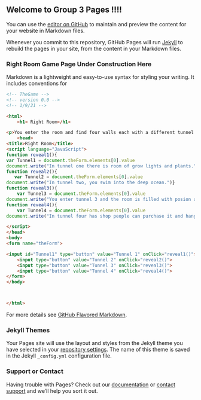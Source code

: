 ## Welcome to Group 3 Pages !!!!

You can use the [editor on GitHub](https://github.com/Alannao/the-game/edit/gh-pages/index.md) to maintain and preview the content for your website in Markdown files.

Whenever you commit to this repository, GitHub Pages will run [Jekyll](https://jekyllrb.com/) to rebuild the pages in your site, from the content in your Markdown files.

### Right Room Game Page Under Construction Here

Markdown is a lightweight and easy-to-use syntax for styling your writing. It includes conventions for

```markdown
<!-- TheGame -->
<!-- version 0.0 -->
<!-- 1/9/21 -->

<html>
    <h1> Right Room</h1>

<p>You enter the room and find four walls each with a different tunnel.  Which tunnel do you chose to go through?</p>
    <head>  
<title>Right Room</title>
<script language="JavaScript">
function reveal1(){
var Tunnel1 = document.theForm.elements[0].value
document.write("In tunnel one there is room of grow lights and plants.")}
function reveal2(){
   var Tunnel2 = document.theForm.elements[0].value
document.write("In tunnel two, you swim into the deep ocean.")} 
function reveal3(){
    var Tunnel3 = document.theForm.elements[0].value
document.write("You enter tunnel 3 and the room is filled with posion and you die")}
function reveal4(){
    var Tunnel4 = document.theForm.elements[0].value
document.write("In tunnel four has shop people can purchase it and hang out place.")} 

</script>
</head>
<body>
<form name="theForm">

<input id="Tunnel1" type="button" value="Tunnel 1" onClick="reveal1()">
    <input type="button" value="Tunnel 2" onClick="reveal2()">
    <input type="button" value="Tunnel 3" onClick="reveal3()">
    <input type="button" value="Tunnel 4" onClick="reveal4()">
</form>
</body>



</html>
```

For more details see [GitHub Flavored Markdown](https://guides.github.com/features/mastering-markdown/).

### Jekyll Themes

Your Pages site will use the layout and styles from the Jekyll theme you have selected in your [repository settings](https://github.com/Alannao/the-game/settings). The name of this theme is saved in the Jekyll `_config.yml` configuration file.

### Support or Contact

Having trouble with Pages? Check out our [documentation](https://docs.github.com/categories/github-pages-basics/) or [contact support](https://support.github.com/contact) and we’ll help you sort it out.

